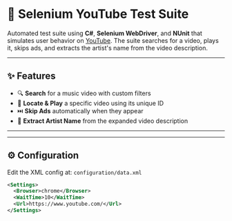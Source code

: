 # 🎵 Selenium YouTube Test Suite

Automated test suite using **C#**, **Selenium WebDriver**, and **NUnit** that simulates user behavior on [YouTube](https://www.youtube.com). The suite searches for a video, plays it, skips ads, and extracts the artist's name from the video description.

---

## ✨ Features

- 🔍 **Search** for a music video with custom filters  
- 🎯 **Locate & Play** a specific video using its unique ID  
- ⏭️ **Skip Ads** automatically when they appear  
- 🧠 **Extract Artist Name** from the expanded video description  

---

---

## ⚙️ Configuration

Edit the XML config at: `configuration/data.xml`

```xml
<Settings>
  <Browser>chrome</Browser>
  <WaitTime>10</WaitTime>
  <Url>https://www.youtube.com/</Url>
</Settings>

